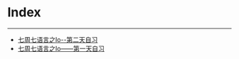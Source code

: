 Index
=====


--------------------

* [七周七语言之Io--第二天自习](七周七语言之io--第二天自习.md)
* [七周七语言之Io——第一天自习](七周七语言之io——第一天自习.md)

